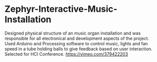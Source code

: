 # Zephyr-Interactive-Music-Installation

Designed physical structure of an music organ installation and was responsible for all electronical
and development aspects of the project. Used Arduino and Processing software to control music,
lights and fan speed in a tube holding balls to give feedback based on user interaction. Selected for
HCI Conference. https://vimeo.com/379422203
